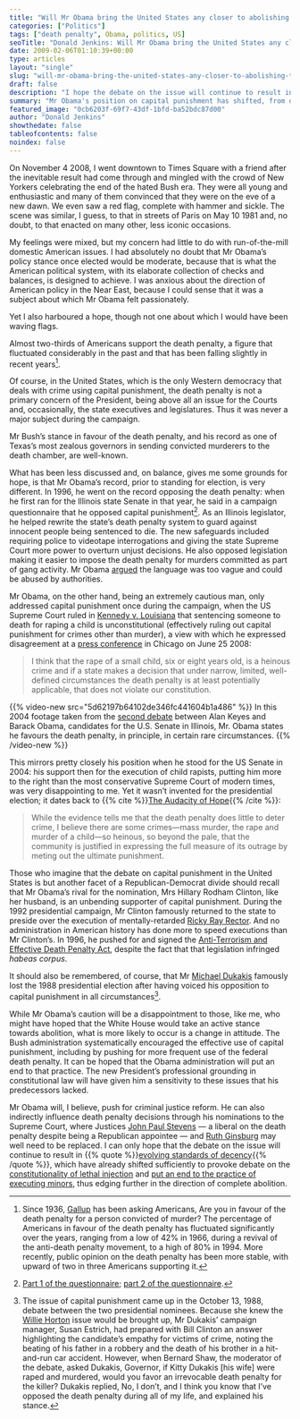 ```yaml
---
title: "Will Mr Obama bring the United States any closer to abolishing the death penalty?"
categories: ["Politics"]
tags: ["death penalty", Obama, politics, US]
seoTitle: "Donald Jenkins: Will Mr Obama bring the United States any closer to abolishing the death penalty?"
date: 2009-02-06T01:10:39+00:00
type: articles
layout: "single"
slug: "will-mr-obama-bring-the-united-states-any-closer-to-abolishing-the-death-penalty"
draft: false
description: "I hope the debate on the issue will continue to result in “standards of decency”, which have already shifted sufficiently to provoke debate on the constitutionality of lethal injection and put an end to the practice of executing minors, evolving further in the direction of complete abolition."
summary: "Mr Obama's position on capital punishment has shifted, from opposition in 1996 to support in limited circumstances. Yet he will, I believe, push for criminal justice reform. He can also indirectly influence death penalty decisions through his nominations to the Supreme Court, where Justices Stevens—a liberal on the death penalty despite being a Republican appointee—and Ginsburg may well need to be replaced. I can only hope that the debate on the issue will continue to result in “standards of decency”, which have already shifted sufficiently to provoke debate on the constitutionality of lethal injection and put an end to the practice of executing minors, evolving further in the direction of complete abolition."
featured_image: "0cb6203f-69f7-43df-1bfd-ba52bdc87d00"
author: "Donald Jenkins"
showthedate: false
tableofcontents: false
noindex: false
---
```


On November 4 2008, I went downtown to Times Square with a friend after the inevitable result had come through and mingled with the crowd of New Yorkers celebrating the end of the hated Bush era. They were all young and enthusiastic and many of them convinced that they were on the eve of a new dawn. We even saw a red flag, complete with hammer and sickle. The scene was similar, I guess, to that in streets of Paris on May 10 1981 and, no doubt, to that enacted on many other, less iconic occasions.

My feelings were mixed, but my concern had little to do with run-of-the-mill domestic American issues. I had absolutely no doubt that Mr Obama’s policy stance once elected would be moderate, because that is what the American political system, with its elaborate collection of checks and balances, is designed to achieve. I was anxious about the direction of American policy in the Near East, because I could sense that it was a subject about which Mr Obama felt passionately.

Yet I also harboured a hope, though not one about which I would have been waving flags.

Almost two-thirds of Americans support the death penalty, a figure that fluctuated considerably in the past and that has been falling slightly in recent years[^1].

Of course, in the United States, which is the only Western democracy that deals with crime using capital punishment, the death penalty is not a primary concern of the President, being above all an issue for the Courts and, occasionally, the state executives and legislatures. Thus it was never a major subject during the campaign.

Mr Bush’s stance in favour of the death penalty, and his record as one of Texas’s most zealous governors in sending convicted murderers to the death chamber, are well-known.

What has been less discussed and, on balance, gives me some grounds for hope, is that Mr Obama’s record, prior to standing for election, is very different. In 1996, he went on the record opposing the death penalty: when he first ran for the Illinois state Senate in that year, he said in a campaign questionnaire that he opposed capital punishment[^2]. As an Illinois legislator, he helped rewrite the state’s death penalty system to guard against innocent people being sentenced to die. The new safeguards included requiring police to videotape interrogations and giving the state Supreme Court more power to overturn unjust decisions. He also opposed legislation making it easier to impose the death penalty for murders committed as part of gang activity. Mr Obama [argued](https://www.sfgate.com/cgi-bin/article.cgi?f=/n/a/2008/06/25/politics/p145123D44.DTL) the language was too vague and could be abused by authorities.

Mr Obama, on the other hand, being an extremely cautious man, only addressed capital punishment once during the campaign, when the US Supreme Court ruled in [Kennedy v. Louisiana](https://en.wikipedia.org/wiki/Patrick_O._Kennedy "Kennedy v. Louisiana - Wikipedia, the free encyclopedia") that sentencing someone to death for raping a child is unconstitutional (effectively ruling out capital punishment for crimes other than murder), a view with which he expressed disagreement at a [press conference](https://blogs.wsj.com/washwire/2008/06/25/obama-condemns-supreme-court-decision-in-child-rape-case) in Chicago on June 25 2008:

> I think that the rape of a small child, six or eight years old, is a heinous crime and if a state makes a decision that under narrow, limited, well-defined circumstances the death penalty is at least potentially applicable, that does not violate our constitution.

{{% video-new src="5d62197b64102de346fc441604b1a486" %}}
In this 2004 footage taken from the [second debate](https://justfacts.votesmart.org/public-statement/839289/transcript-of-2nd-debate-between-alan-keyes-barack-obama) between Alan Keyes and Barack Obama, candidates for the U.S. Senate in Illinois, Mr. Obama states he favours the death penalty, in principle, in certain rare circumstances.
{{% /video-new %}}

This mirrors pretty closely his position when he stood for the US Senate in 2004: his support then for the execution of child rapists, putting him more to the right than the most conservative Supreme Court of modern times, was very disappointing to me. Yet it wasn’t invented for the presidential election; it dates back to {{% cite %}}[The Audacity of Hope](https://en.wikipedia.org/wiki/The_Audacity_of_Hope "Wikipedia Entry: The Audacity of Hope"){{% /cite %}}:

> While the evidence tells me that the death penalty does little to deter crime, I believe there are some crimes—mass murder, the rape and murder of a child—so heinous, so beyond the pale, that the community is justified in expressing the full measure of its outrage by meting out the ultimate punishment.

Those who imagine that the debate on capital punishment in the United States is but another facet of a Republican-Democrat divide should recall that Mr Obama’s rival for the nomination, Mrs Hillary Rodham Clinton, like her husband, is an unbending supporter of capital punishment. During the 1992 presidential campaign, Mr Clinton famously returned to the state to preside over the execution of mentally-retarded [Ricky Ray Rector](https://en.wikipedia.org/wiki/Ricky_Ray_Rector "Wikipedia Entry: Ricky Ray Rector"). And no administration in American history has done more to speed executions than Mr Clinton’s. In 1996, he pushed for and signed the [Anti-Terrorism and Effective Death Penalty Act](https://en.wikipedia.org/wiki/Antiterrorism_and_Effective_Death_Penalty_Act_of_1996 "Wikipedia Entry: Antiterrorism and Effective Death Penalty Act of 1996"), despite the fact that that legislation infringed _habeas corpus_.

It should also be remembered, of course, that Mr [Michael Dukakis](https://en.wikipedia.org/wiki/Michael_Dukakis "Wikipedia Entry: Michael Dukakis") famously lost the 1988 presidential election after having voiced his opposition to capital punishment in all circumstances[^3].

While Mr Obama’s caution will be a disappointment to those, like me, who might have hoped that the White House would take an active stance towards abolition, what is more likely to occur is a change in attitude. The Bush administration systematically encouraged the effective use of capital punishment, including by pushing for more frequent use of the federal death penalty. It can be hoped that the Obama administration will put an end to that practice. The new President’s professional grounding in constitutional law will have given him a sensitivity to these issues that his predecessors lacked.

Mr Obama will, I believe, push for criminal justice reform. He can also indirectly influence death penalty decisions through his nominations to the Supreme Court, where Justices [John Paul Stevens](https://en.wikipedia.org/wiki/John_Paul_Stevens "Wikipedia Entry: John Paul Stevens") — a liberal on the death penalty despite being a Republican appointee — and [Ruth Ginsburg](https://en.wikipedia.org/wiki/Ruth_Bader_Ginsburg "Wikipedia Entry: Ruth Bader Ginsburg") may well need to be replaced. I can only hope that the debate on the issue will continue to result in {{% quote %}}[evolving standards of decency](https://en.wikipedia.org/wiki/Living_Constitution "Wikipedia Entry: Living Constitution"){{% /quote %}}, which have already shifted sufficiently to provoke debate on the [constitutionality of lethal injection](https://en.wikipedia.org/wiki/Baze_v._Rees "Baze v. Rees - Wikipedia, the free encyclopedia") and [put an end to the practice of executing minors](https://en.wikipedia.org/wiki/Roper_v._Simmons "Roper v. Simmons - Wikipedia, the free encyclopedia"), thus edging further in the direction of complete abolition.

[^1]: Since 1936, [Gallup](https://www.deathpenaltyinfo.org/gallup-poll-who-supports-death-penalty) has been asking Americans, Are you in favour of the death penalty for a person convicted of murder? The percentage of Americans in favour of the death penalty has fluctuated significantly over the years, ranging from a low of 42% in 1966, during a revival of the anti-death penalty movement, to a high of 80% in 1994. More recently, public opinion on the death penalty has been more stable, with upward of two in three Americans supporting it.
[^2]: [Part 1 of the questionnaire](https://www.politico.com/static/PPM41_obamaquestionaire1newest.html); [part 2 of the questionnaire](https://www.politico.com/static/PPM41_obamaquestionaire2.html).
[^3]: The issue of capital punishment came up in the October 13, 1988, debate between the two presidential nominees. Because she knew the [Willie Horton](https://en.wikipedia.org/wiki/Willie_Horton) issue would be brought up, Mr Dukakis’ campaign manager, Susan Estrich, had prepared with Bill Clinton an answer highlighting the candidate’s empathy for victims of crime, noting the beating of his father in a robbery and the death of his brother in a hit-and-run car accident. However, when Bernard Shaw, the moderator of the debate, asked Dukakis, Governor, if Kitty Dukakis [his wife] were raped and murdered, would you favor an irrevocable death penalty for the killer? Dukakis replied, No, I don’t, and I think you know that I’ve opposed the death penalty during all of my life, and explained his stance.
